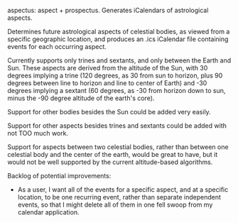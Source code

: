 aspectus: aspect + prospectus. Generates iCalendars of astrological aspects.

Determines future astrological aspects of celestial bodies, as viewed from a specific geographic location, and produces an .ics iCalendar file containing events for each occurring aspect.

Currently supports only trines and sextants, and only between the Earth and Sun.  These aspects are derived from the altitude of the Sun, with 30 degrees implying a trine (120 degrees, as 30 from sun to horizon, plus 90 degrees between line to horizon and line to center of Earth) and -30 degrees implying a sextant (60 degrees, as -30 from horizon down to sun, minus the -90 degree altitude of the earth's core).

Support for other bodies besides the Sun could be added very easily.

Support for other aspects besides trines and sextants could be added with not TOO much work.

Support for aspects between two celestial bodies, rather than between one celestial body and the center of the earth, would be great to have, but it would not be well supported by the current altitude-based algorithms.

Backlog of potential improvements:

- As a user, I want all of the events for a specific aspect, and at a specific location, to be one recurring event, rather than separate independent events, so that I might delete all of them in one fell swoop from my calendar application.
